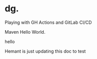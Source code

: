 # dg.
Playing with GH Actions and GitLab CI/CD

Maven Hello World.

hello

Hemant is just updating this doc to test 
